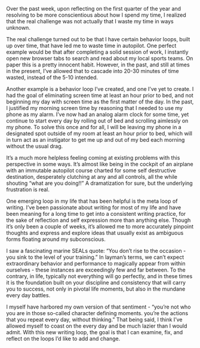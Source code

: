 Over the past week, upon reflecting on the first quarter of the year and resolving to be more conscientious about how I spend my time, I realized that the real challenge was not actually that I waste my time in ways unknown. 

The real challenge turned out to be that I have certain behavior loops, built up over time, that have led me to waste time in autopilot. One perfect example would be that after completing a solid session of work, I instantly open new browser tabs to search and read about my local sports teams. On paper this is a pretty innocent habit. However, in the past, and still at times in the present, I’ve allowed that to cascade into 20-30 minutes of time wasted, instead of the 5-10 intended. 

Another example is a behavior loop I’ve created, and one I’ve yet to create. I had the goal of eliminating screen time at least an hour prior to bed, and not beginning my day  with screen time as the first matter of the day. In the past, I justified my morning screen time by reasoning that I needed to use my phone as my alarm. I’ve now had an analog alarm clock for some time, yet continue to start every day by rolling out of bed and scrolling aimlessly on my phone. To solve this once and for all, I will be leaving my phone in a designated spot outside of my room at least an hour prior to bed, which will in turn act as an instigator to get me up and out of my bed each morning without the usual drag. 

It’s a much more helpless feeling coming at existing problems with this perspective in some ways. It’s almost like being in the cockpit of an airplane with an immutable autopilot course charted for some self destructive destination, desperately clutching at any and all controls, all the while shouting “what are you doing!!” A dramatization for sure, but the underlying frustration is real. 

One emerging loop in my life that has been helpful is the meta loop of writing. I’ve been passionate about writing for most of my life and have been meaning for a long time to get into a consistent writing practice, for the sake of reflection and self expression more than anything else. Though it’s only been a couple of weeks, it’s allowed me to more accurately pinpoint thoughts and express and explore ideas that usually exist as ambiguous forms floating around my subconscious. 

I saw a fascinating marine SEALs quote: “You don’t rise to the occasion - you sink to the level of your training.” In layman’s terms, we can’t expect extraordinary behavior and performance to magically appear from within ourselves - these instances are exceedingly few and far between. To the contrary, in life, typically not everything will go perfectly, and in these times it is the foundation built on your discipline and consistency that will carry you to success, not only in pivotal life moments, but also in the mundane every day battles. 

I myself have harbored my own version of that sentiment - “you’re not who you are in those so-called character defining moments. you’re the actions that you repeat every day, without thinking.” That being said, I think I’ve allowed myself to coast on the every day and be much lazier than I would admit. With this new writing loop, the goal is that I can examine, fix, and reflect on the loops I’d like to add and change. 
